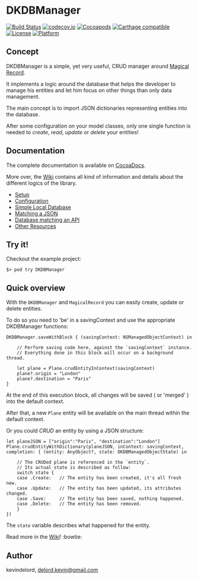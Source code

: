 # DKDBManager

[![Build Status](https://travis-ci.org/kevindelord/DKDBManager.svg?branch=master)](https://travis-ci.org/kevindelord/DKDBManager)
[![codecov.io](https://codecov.io/github/kevindelord/DKDBManager/coverage.svg?branch=master)](https://codecov.io/gh/kevindelord/DKDBManager)
[![Cocoapods](https://img.shields.io/cocoapods/v/DKDBManager.svg?style=flat)](http://cocoadocs.org/docsets/DKDBManager)
[![Carthage compatible](https://img.shields.io/badge/Carthage-compatible-4BC51D.svg?style=flat)](https://github.com/kevindelord/DKDBManager)
[![License](https://img.shields.io/cocoapods/l/DKDBManager.svg?style=flat)](http://cocoadocs.org/docsets/DKDBManager)
[![Platform](https://img.shields.io/cocoapods/p/DKDBManager.svg?style=flat)](http://cocoadocs.org/docsets/DKDBManager)

## Concept

DKDBManager is a simple, yet very useful, CRUD manager around [Magical Record](https://github.com/magicalpanda/MagicalRecord).

It implements a logic around the database that helps the developer to manage his entities and let him focus on other things than only data management.

The main concept is to import JSON dictionaries representing entities into the database.

After some configuration on your model classes, only one single function is needed to _create_, _read_, _update_ or _delete_ your entities!

## Documentation

The complete documentation is available on [CocoaDocs](http://cocoadocs.org/docsets/DKDBManager).

More over, the [Wiki](https://github.com/kevindelord/DKDBManager/wiki) contains all kind of information and details about the different logics of the library.

- [Setup](https://github.com/kevindelord/dkdbmanager/wiki#setup)
- [Configuration](https://github.com/kevindelord/dkdbmanager/wiki#configuration)
- [Simple Local Database](https://github.com/kevindelord/dkdbmanager/wiki#simple-local-database)
- [Matching a JSON](https://github.com/kevindelord/dkdbmanager/wiki#matching-a-json)
- [Database matching an API](https://github.com/kevindelord/dkdbmanager/wiki#database-matching-an-api)
- [Other Resources](https://github.com/kevindelord/dkdbmanager/wiki#other-resources)

## Try it!

Checkout the example project:

	$> pod try DKDBManager

## Quick overview

With the `DKDBManager` and `MagicalRecord` you can easily create, update or delete entities.

To do so you need to 'be' in a savingContext and use the appropriate DKDBManager functions:

	DKDBManager.saveWithBlock { (savingContext: NSManagedObjectContext) in

        // Perform saving code here, against the `savingContext` instance.
        // Everything done in this block will occur on a background thread.

		let plane = Plane.crudEntityInContext(savingContext)
		plane?.origin = "London"
        plane?.destination = "Paris"
	}

At the end of this execution block, all changes will be saved ( or 'merged' ) into the default context.

After that, a new `Plane` entity will be available on the main thread within the default context.

Or you could _CRUD_ an entity by using a JSON structure:

	let planeJSON = ["origin":"Paris", "destination":"London"]
	Plane.crudEntityWithDictionary(planeJSON, inContext: savingContext, completion: { (entity: AnyObject?, state: DKDBManagedObjectState) in

		// The CRUDed plane is referenced in the `entity`.
		// Its actual state is described as follow:
		switch state {
		case .Create:	// The entity has been created, it's all fresh new.
		case .Update:	// The entity has been updated, its attributes changed.
		case .Save:		// The entity has been saved, nothing happened.
		case .Delete:	// The entity has been removed.
		}
	})


The `state` variable describes what happened for the entity.

Read more in the [Wiki](https://github.com/kevindelord/DKDBManager/wiki)! :bowtie:

## Author

kevindelord, delord.kevin@gmail.com
